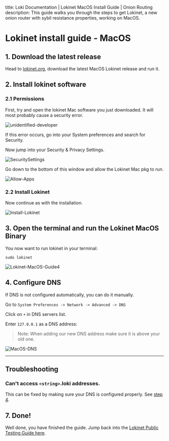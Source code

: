 title: Loki Documentation | Lokinet MacOS Install Guide | Onion Routing
description: This guide walks you through the steps to get Lokinet, a new onion router with sybil resistance properties, working on MacOS.

# Lokinet install guide - MacOS 

## 1. Download the latest release

Head to [lokinet.org](https://lokinet.org/), download the latest MacOS Lokinet release and run it. 

## 2. Install lokinet software

### 2.1 Permissions

First, try and open the lokinet Mac software you just downloaded. It will most probably cause a security error.

![unidentified-developer](../../assets/unidentified.png)

If this error occurs, go into your System preferences and search for Security.

Now jump into your Security & Privacy Settings.

![SecuritySettings](../../assets/Security.png)

Go down to the bottom of this window and allow the Lokinet Mac pkg to run.

![Allow-Apps](../../assets/allowapps.png)

### 2.2 Install Lokinet
Now continue as with the installation.

![Install-Lokinet](../../assets/installlokinet.png)

## 3. Open the terminal and run the Lokinet MacOS Binary

You now want to run lokinet in your terminal:

```
sudo lokinet
```

![Lokinet-MacOS-Guide4](../../assets/images/MacOS-Lokinet4.png)

## 4. Configure DNS

If DNS is not configured automatically, you can do it manually. 

Go to `System Preferences -> Network -> Advanced -> DNS`

Click on `+` in DNS servers list. 

Enter `127.0.0.1` as a DNS address:

> Note: When adding our new DNS address make sure it is above your old one. 

![MacOS-DNS](../../assets/DNS.PNG)

---

## Troubleshooting
### Can't access `<string>`.loki addresses. 

This can be fixed by making sure your DNS is configured properly. See [step 4](#4-configure-dns).

## 7. Done!

Well done, you have finished the guide. Jump back into the [Lokinet Public Testing Guide here](../PublicTestingGuide/#2-accessing-snapps).



